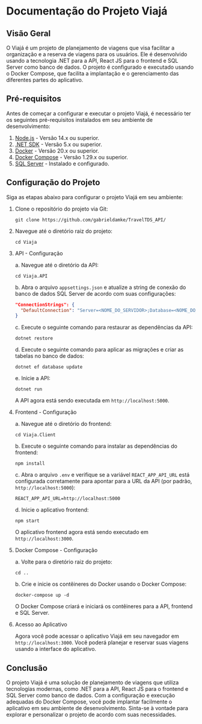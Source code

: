 # Documentação do Projeto Viajá

## Visão Geral

O Viajá é um projeto de planejamento de viagens que visa facilitar a organização e a reserva de viagens para os usuários. Ele é desenvolvido usando a tecnologia .NET para a API, React JS para o frontend e SQL Server como banco de dados. O projeto é configurado e executado usando o Docker Compose, que facilita a implantação e o gerenciamento das diferentes partes do aplicativo.

## Pré-requisitos

Antes de começar a configurar e executar o projeto Viajá, é necessário ter os seguintes pré-requisitos instalados em seu ambiente de desenvolvimento:

1. [Node.js](https://nodejs.org) - Versão 14.x ou superior.
2. [.NET SDK](https://dotnet.microsoft.com/download) - Versão 5.x ou superior.
3. [Docker](https://www.docker.com/get-started) - Versão 20.x ou superior.
4. [Docker Compose](https://docs.docker.com/compose/install) - Versão 1.29.x ou superior.
5. [SQL Server](https://www.microsoft.com/pt-br/sql-server/sql-server-downloads) - Instalado e configurado.

## Configuração do Projeto

Siga as etapas abaixo para configurar o projeto Viajá em seu ambiente:

1. Clone o repositório do projeto via Git:

   ```
   git clone https://github.com/gabrieldamke/TravelTDS_API/
   ```

2. Navegue até o diretório raiz do projeto:

   ```
   cd Viaja
   ```

3. API - Configuração

   a. Navegue até o diretório da API:

      ```
      cd Viaja.API
      ```

   b. Abra o arquivo `appsettings.json` e atualize a string de conexão do banco de dados SQL Server de acordo com suas configurações:

      ```json
      "ConnectionStrings": {
        "DefaultConnection": "Server=<NOME_DO_SERVIDOR>;Database=<NOME_DO_BANCO>;User Id=<USUÁRIO>;Password=<SENHA>;"
      }
      ```

   c. Execute o seguinte comando para restaurar as dependências da API:

      ```
      dotnet restore
      ```

   d. Execute o seguinte comando para aplicar as migrações e criar as tabelas no banco de dados:

      ```
      dotnet ef database update
      ```

   e. Inicie a API:

      ```
      dotnet run
      ```

   A API agora está sendo executada em `http://localhost:5000`.

4. Frontend - Configuração

   a. Navegue até o diretório do frontend:

      ```
      cd Viaja.Client
      ```

   b. Execute o seguinte comando para instalar as dependências do frontend:

      ```
      npm install
      ```

   c. Abra o arquivo `.env` e verifique se a variável `REACT_APP_API_URL` está configurada corretamente para apontar para a URL da API (por padrão, `http://localhost:5000`):

      ```
      REACT_APP_API_URL=http://localhost:5000
      ```

   d. Inicie o aplicativo frontend:

      ```
      npm start
      ```

   O aplicativo frontend agora está sendo executado em `http://localhost:3000`.

5. Docker Compose - Configuração

   a. Volte para o diretório raiz do projeto:



      ```
      cd ..
      ```

   b. Crie e inicie os contêineres do Docker usando o Docker Compose:

      ```
      docker-compose up -d
      ```

   O Docker Compose criará e iniciará os contêineres para a API, frontend e SQL Server.

6. Acesso ao Aplicativo

   Agora você pode acessar o aplicativo Viajá em seu navegador em `http://localhost:3000`. Você poderá planejar e reservar suas viagens usando a interface do aplicativo.

## Conclusão

O projeto Viajá é uma solução de planejamento de viagens que utiliza tecnologias modernas, como .NET para a API, React JS para o frontend e SQL Server como banco de dados. Com a configuração e execução adequadas do Docker Compose, você pode implantar facilmente o aplicativo em seu ambiente de desenvolvimento. Sinta-se à vontade para explorar e personalizar o projeto de acordo com suas necessidades.

